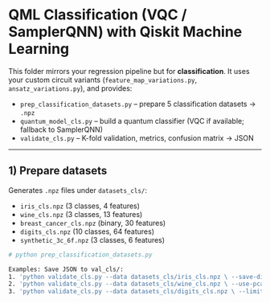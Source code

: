 ﻿# QML Classification (VQC / SamplerQNN) with Qiskit Machine Learning

This folder mirrors your regression pipeline but for **classification**.
It uses your custom circuit variants (`feature_map_variations.py`, `ansatz_variations.py`), and provides:

- `prep_classification_datasets.py` – prepare 5 classification datasets → `.npz`
- `quantum_model_cls.py` – build a quantum classifier (VQC if available; fallback to SamplerQNN)
- `validate_cls.py` – K-fold validation, metrics, confusion matrix → JSON

---

## 1) Prepare datasets

Generates `.npz` files under `datasets_cls/`:

- `iris_cls.npz` (3 classes, 4 features)
- `wine_cls.npz` (3 classes, 13 features)
- `breast_cancer_cls.npz` (binary, 30 features)
- `digits_cls.npz` (10 classes, 64 features)
- `synthetic_3c_6f.npz` (3 classes, 6 features)

```bash
# python prep_classification_datasets.py

Examples: Save JSON to val_cls/: 
1. 'python validate_cls.py --data datasets_cls/iris_cls.npz \ --save-dir val_cls'
2. 'python validate_cls.py --data datasets_cls/wine_cls.npz \ --use-pca --pca-n-components 4 --kfold 3 \ --save-dir val_cls'
3. 'python validate_cls.py --data datasets_cls/digits_cls.npz \ --limit-samples 1500 \ --use-pca --pca-n-components 8 \ --kfold 3 --save-dir val_cls' 